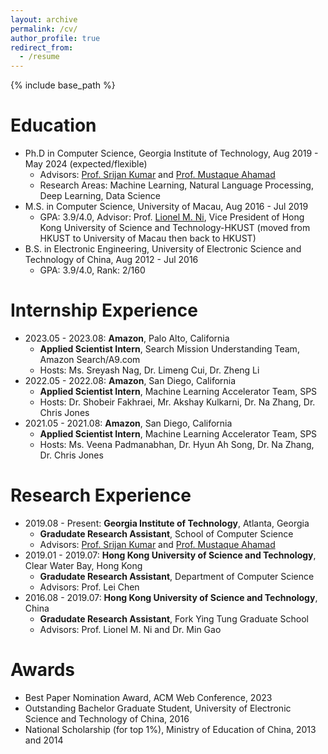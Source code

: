 ```yaml
---
layout: archive
permalink: /cv/
author_profile: true
redirect_from:
  - /resume
---
```


{% include base_path %}

Education
======
* Ph.D in Computer Science, Georgia Institute of Technology, Aug 2019 - May 2024 (expected/flexible)
  - Advisors: [Prof. Srijan Kumar](https://faculty.cc.gatech.edu/~srijan/) and [Prof. Mustaque Ahamad](https://www.cc.gatech.edu/people/mustaque-ahamad)
  - Research Areas: Machine Learning, Natural Language Processing, Deep Learning, Data Science
* M.S. in Computer Science, University of Macau, Aug 2016 - Jul 2019
  - GPA: 3.9/4.0, Advisor: Prof. [Lionel M. Ni](https://www.cse.ust.hk/~ni/), Vice President of Hong Kong University of Science and Technology-HKUST (moved from HKUST to University of Macau then back to HKUST)
* B.S. in Electronic Engineering, University of Electronic Science and Technology of China, Aug 2012 - Jul 2016
  - GPA: 3.9/4.0, Rank: 2/160

Internship Experience
======
- 2023.05 - 2023.08: **Amazon**, Palo Alto, California
  * **Applied Scientist Intern**, Search Mission Understanding Team, Amazon Search/A9.com
  * Hosts: Ms. Sreyash Nag, Dr. Limeng Cui, Dr. Zheng Li
- 2022.05 - 2022.08: **Amazon**, San Diego, California
  * **Applied Scientist Intern**, Machine Learning Accelerator Team, SPS
  * Hosts: Dr. Shobeir Fakhraei, Mr. Akshay Kulkarni, Dr. Na Zhang, Dr. Chris Jones
- 2021.05 - 2021.08: **Amazon**, San Diego, California
  * **Applied Scientist Intern**, Machine Learning Accelerator Team, SPS
  * Hosts: Ms. Veena Padmanabhan, Dr. Hyun Ah Song, Dr. Na Zhang, Dr. Chris Jones

Research Experience
======
- 2019.08 - Present: **Georgia Institute of Technology**, Atlanta, Georgia
  - **Gradudate Research Assistant**, School of Computer Science
  - Advisors: [Prof. Srijan Kumar](https://faculty.cc.gatech.edu/~srijan/) and [Prof. Mustaque Ahamad](https://www.cc.gatech.edu/people/mustaque-ahamad)
- 2019.01 - 2019.07: **Hong Kong University of Science and Technology**, Clear Water Bay, Hong Kong
  - **Gradudate Research Assistant**, Department of Computer Science
  - Advisors: Prof. Lei Chen
- 2016.08 - 2019.07: **Hong Kong University of Science and Technology**, China
  - **Gradudate Research Assistant**, Fork Ying Tung Graduate School
  - Advisors: Prof. Lionel M. Ni and Dr. Min Gao

Awards
======
- Best Paper Nomination Award, ACM Web Conference, 2023
- Outstanding Bachelor Graduate Student, University of Electronic Science and Technology of China, 2016
- National Scholarship (for top 1\%), Ministry of Education of China, 2013 and 2014



<!--
Research experience
======
- 2019.08 - present: **Amazon**, Palo Alto, California
  * **Applied Scientist Intern**, Query Understanding Team, Amazon Search/A9.com
  * Hosts: Ms. Sreyash Nag, Dr. Limeng Cui, Dr. Zheng Li
- 2022.05 - 2022.08: **Amazon**, San Diego, California
  * **Applied Scientist Intern**, Machine Learning Accelerator Team, SPS
 Project: Buyer Risk Assessment by Node Representation Learning using Dynamic Graph Neural Network
 
Project: Buyer Risk Assessment by Node Representation Learning using Dynamic Graph Neural Network

* Hosts: Dr. Na Zhang, Mentor, Dr. Shobeir Fakhraei, Mr. Akshay Kulkarni
- 2021.05 - 2021.08: **Amazon**, San Diego, California

Project: Buyer and Seller Node Fraud Detection by Graph Neural Network


Skills
======
* Skill 1
* Skill 2
  * Sub-skill 2.1
  * Sub-skill 2.2
  * Sub-skill 2.3
* Skill 3

Publications
======
  <ul>{% for post in site.publications %}
    {% include archive-single-cv.html %}
  {% endfor %}</ul>
  
Talks
======
  <ul>{% for post in site.talks %}
    {% include archive-single-talk-cv.html %}
  {% endfor %}</ul>
  
Teaching
======
  <ul>{% for post in site.teaching %}
    {% include archive-single-cv.html %}
  {% endfor %}</ul>
  
Service and leadership
======
* Currently signed in to 43 different slack teams
-->








